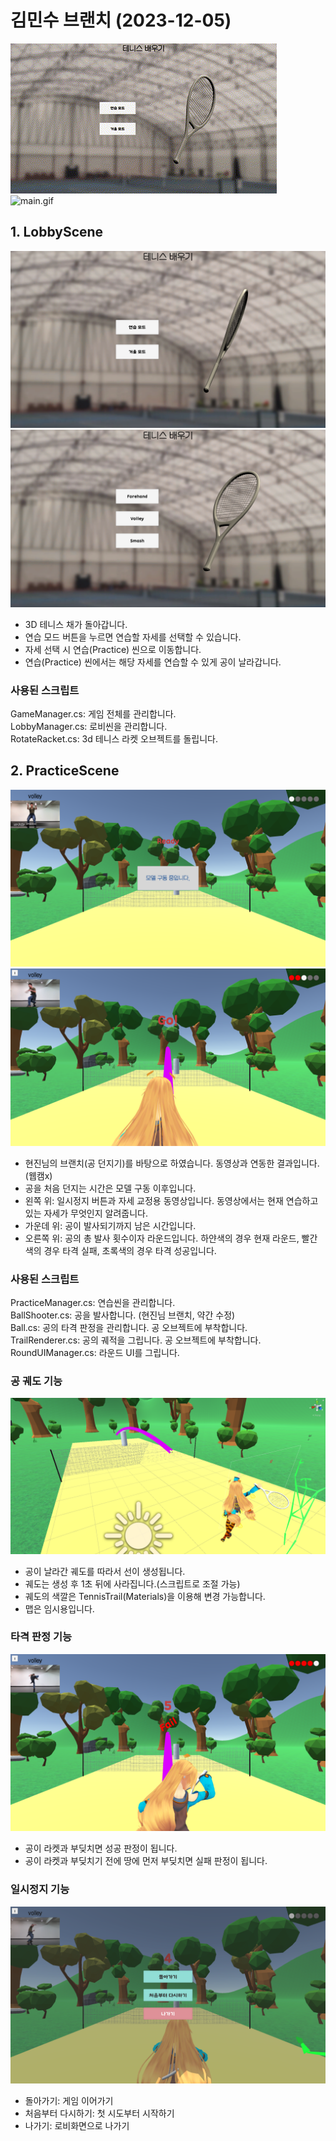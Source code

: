 # 김민수 브랜치 (2023-12-05)

![lobby.gif](./Screenshot/gif_lobby.gif)</br>
![main.gif](./Screenshot/gif_main.gif)</br>

## 1. LobbyScene</br>
![lobby1](./Screenshot/20231204_lobby.png)</br>
![lobby2](./Screenshot/20231204_lobby_pose.png)</br>

- 3D 테니스 채가 돌아갑니다.
- 연습 모드 버튼을 누르면 연습할 자세를 선택할 수 있습니다.
- 자세 선택 시 연습(Practice) 씬으로 이동합니다.
- 연습(Practice) 씬에서는 해당 자세를 연습할 수 있게 공이 날라갑니다.

### 사용된 스크립트</br>
GameManager.cs: 게임 전체를 관리합니다.</br>
LobbyManager.cs: 로비씬을 관리합니다.</br>
RotateRacket.cs: 3d 테니스 라켓 오브젝트를 돌립니다.</br>

## 2. PracticeScene</br>
![main1](./Screenshot/20231204_main_loading.png)</br>
![main2](./Screenshot/20231205_main.png)</br>

- 현진님의 브랜치(공 던지기)를 바탕으로 하였습니다. 동영상과 연동한 결과입니다.(웹캠x)
- 공을 처음 던지는 시간은 모델 구동 이후입니다.
- 왼쪽 위: 일시정지 버튼과 자세 교정용 동영상입니다. 동영상에서는 현재 연습하고 있는 자세가 무엇인지 알려줍니다.
- 가운데 위: 공이 발사되기까지 남은 시간입니다.
- 오른쪽 위: 공의 총 발사 횟수이자 라운드입니다. 하얀색의 경우 현재 라운드, 빨간색의 경우 타격 실패, 초록색의 경우 타격 성공입니다.

### 사용된 스크립트</br>
PracticeManager.cs: 연습씬을 관리합니다.</br>
BallShooter.cs: 공을 발사합니다. (현진님 브랜치, 약간 수정)</br>
Ball.cs: 공의 타격 판정을 관리합니다. 공 오브젝트에 부착합니다.</br>
TrailRenderer.cs: 공의 궤적을 그립니다. 공 오브젝트에 부착합니다.</br>
RoundUIManager.cs: 라운드 UI를 그립니다.</br>

### 공 궤도 기능</br>
![trail](./Screenshot/20231204_trail.png)</br>

- 공이 날라간 궤도를 따라서 선이 생성됩니다.
- 궤도는 생성 후 1초 뒤에 사라집니다.(스크립트로 조절 가능)
- 궤도의 색깔은 TennisTrail(Materials)을 이용해 변경 가능합니다.
- 맵은 임시용입니다.

### 타격 판정 기능</br>
![fail](./Screenshot/20231205_fail.png)</br>

- 공이 라켓과 부딪치면 성공 판정이 됩니다.
- 공이 라켓과 부딪치기 전에 땅에 먼저 부딪치면 실패 판정이 됩니다.

### 일시정지 기능</br>
![pause](./Screenshot/20231205_pause.png)</br>

- 돌아가기: 게임 이어가기
- 처음부터 다시하기: 첫 시도부터 시작하기
- 나가기: 로비화면으로 나가기